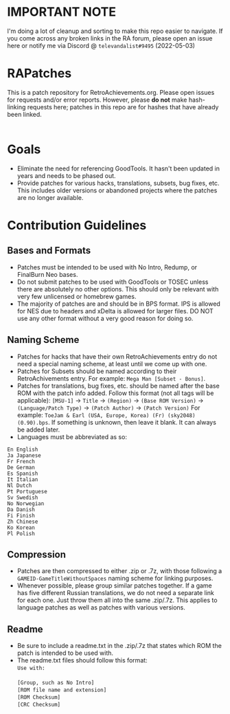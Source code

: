 # IMPORTANT NOTE

I'm doing a lot of cleanup and sorting to make this repo easier to navigate. If you come across any broken links in the RA forum, please open an issue here or notify me via Discord @ `televandalist#9495` (2022-05-03)

# RAPatches

This is a patch repository for RetroAchievements.org. Please open issues for requests and/or error reports. However, please **do not** make hash-linking requests here; patches in this repo are for hashes that have already been linked.<br><br>

# Goals
- Eliminate the need for referencing GoodTools. It hasn't been updated in years and needs to be phased out.
- Provide patches for various hacks, translations, subsets, bug fixes, etc. This includes older versions or abandoned projects where the patches are no longer available.

# Contribution Guidelines
## Bases and Formats
- Patches must be intended to be used with No Intro, Redump, or FinalBurn Neo bases.
- Do not submit patches to be used with GoodTools or TOSEC unless there are absolutely no other options. This should only be relevant with very few unlicensed or homebrew games.
- The majority of patches are and should be in BPS format. IPS is allowed for NES due to headers and xDelta is allowed for larger files. DO NOT use any other format without a very good reason for doing so.
## Naming Scheme
- Patches for hacks that have their own RetroAchievements entry do not need a special naming scheme, at least until we come up with one.
- Patches for Subsets should be named according to their RetroAchivements entry. For example: `Mega Man [Subset - Bonus]`. 
- Patches for translations, bug fixes, etc. should be named after the base ROM with the patch info added. Follow this format (not all tags will be applicable): `[MSU-1]` -> `Title` -> `(Region)` -> `(Base ROM Version)` -> `(Language/Patch Type)` -> `(Patch Author)` -> `(Patch Version)` For example: `ToeJam & Earl (USA, Europe, Korea) (Fr) (sky2048) (0.90).bps`. If something is unknown, then leave it blank. It can always be added later.
- Languages must be abbreviated as so:
```
En English
Ja Japanese
Fr French
De German
Es Spanish
It Italian
Nl Dutch
Pt Portuguese
Sv Swedish
No Norwegian
Da Danish
Fi Finish
Zh Chinese
Ko Korean
Pl Polish
```
## Compression
- Patches are then compressed to either .zip or .7z, with those following a `GAMEID-GameTitleWithoutSpaces` naming scheme for linking purposes.
- Whenever possible, please group similar patches together. If a game has five different Russian translations, we do not need a separate link for each one. Just throw them all into the same .zip/.7z. This applies to language patches as well as patches with various versions.
## Readme
- Be sure to include a readme.txt in the .zip/.7z that states which ROM the patch is intended to be used with.
- The readme.txt files should follow this format:<br>
`Use with:`<br><br>
`[Group, such as No Intro]`<br>
`[ROM file name and extension]`<br>
`[ROM Checksum]`<br>
`[CRC Checksum]`

